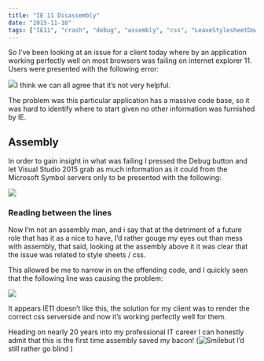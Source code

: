 ```yaml
---
title: "IE 11 Disassembly"
date: "2015-11-10"
tags: ["IE11", "crash", "debug", "assembly", "css", "LeaveStylesheetDownload"]
---
```


So I’ve been looking at an issue for a client today where by an application working perfectly well on most browsers was failing on internet explorer 11. Users were presented with the following error:

![](/images/./image.axd?picture=image_thumb_377.png)I think we can all agree that it’s not very helpful.  

The problem was this particular application has a massive code base, so it was hard to identify where to start given no other information was furnished by IE. 

## Assembly

In order to gain insight in what was failing I pressed the Debug button and let Visual Studio 2015 grab as much information as it could from the Microsoft Symbol servers only to be presented with the following: 

![](/images/./image.axd?picture=image_thumb_378.png)  

### Reading between the lines

Now I’m not an assembly man, and i say that at the detriment of a future role that has it as a nice to have, I’d rather gouge my eyes out than mess with assembly, that said, looking at the assembly above it it was clear that the issue was related to style sheets / css.

This allowed be me to narrow in on the offending code, and I quickly seen that the following line was causing the problem:

![](/images/./image.axd?picture=image%5B17%5D_thumb.png)  

It appears IE11 doesn’t like this, the solution for my client was to render the correct css serverside and now it’s working perfectly well for them. 

Heading on nearly 20 years into my professional IT career I can honestly admit that this is the first time assembly saved my bacon!  (![Smile](./image.axd?picture=wlEmoticon-smile_19.png)but I’d still rather go blind )  

